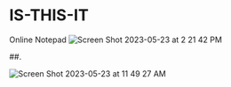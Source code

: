 # IS-THIS-IT
Online Notepad
![Screen Shot 2023-05-23 at 2 21 42 PM](https://github.com/magjoker/IS-THIS-IT/assets/118233640/f5c50336-abd8-4cb0-9a92-790a42dd6c92)

##. 

![Screen Shot 2023-05-23 at 11 49 27 AM](https://github.com/magjoker/IS-THIS-IT/assets/118233640/dc6a67cc-9c6b-4dc1-ad2f-48916a27f279)

